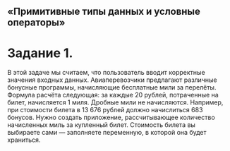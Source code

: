## «Примитивные типы данных и условные операторы»
# Задание 1.
В этой задаче мы считаем, что пользователь вводит корректные значения входных данных.
Авиаперевозчики предлагают различные бонусные программы, начисляющие бесплатные мили за перелёты.
Формула  расчёта следующая: за каждые 20 рублей, потраченные на билет, начисляется 1 миля. Дробные мили не начисляются.
Например, при стоимости билета в 13 676 рублей должно начислиться 683 бонусов.
Нужно создать приложение, рассчитывающее количество начисленных миль за купленный билет.
Стоимость билета вы выбираете сами — заполняете переменную, в которой она будет храниться.

